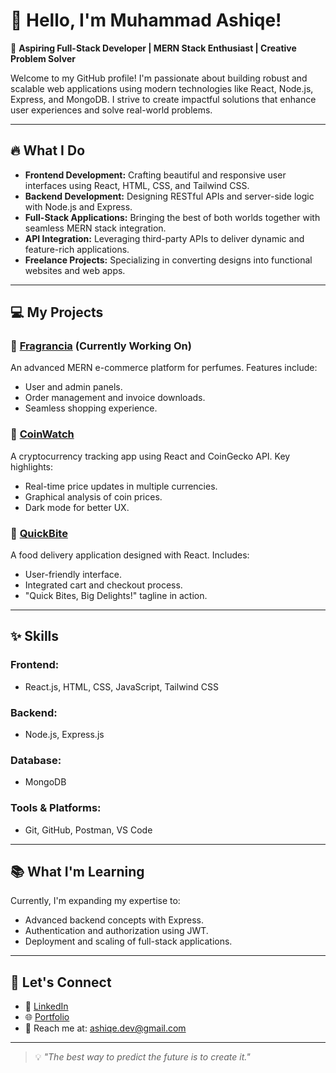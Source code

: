 # 👋 Hello, I'm Muhammad Ashiqe! 

🚀 **Aspiring Full-Stack Developer | MERN Stack Enthusiast | Creative Problem Solver**

Welcome to my GitHub profile! I'm passionate about building robust and scalable web applications using modern technologies like React, Node.js, Express, and MongoDB. I strive to create impactful solutions that enhance user experiences and solve real-world problems.

---

## 🔥 **What I Do**

- **Frontend Development:** Crafting beautiful and responsive user interfaces using React, HTML, CSS, and Tailwind CSS.
- **Backend Development:** Designing RESTful APIs and server-side logic with Node.js and Express.
- **Full-Stack Applications:** Bringing the best of both worlds together with seamless MERN stack integration.
- **API Integration:** Leveraging third-party APIs to deliver dynamic and feature-rich applications.
- **Freelance Projects:** Specializing in converting designs into functional websites and web apps.

---

## 💻 **My Projects**

### 🌟 [Fragrancia](#) (Currently Working On)
An advanced MERN e-commerce platform for perfumes. Features include:
- User and admin panels.
- Order management and invoice downloads.
- Seamless shopping experience.

### 🌟 [CoinWatch](#)
A cryptocurrency tracking app using React and CoinGecko API. Key highlights:
- Real-time price updates in multiple currencies.
- Graphical analysis of coin prices.
- Dark mode for better UX.

### 🌟 [QuickBite](#)
A food delivery application designed with React. Includes:
- User-friendly interface.
- Integrated cart and checkout process.
- "Quick Bites, Big Delights!" tagline in action.

---

## ✨ **Skills**

### **Frontend:**
- React.js, HTML, CSS, JavaScript, Tailwind CSS

### **Backend:**
- Node.js, Express.js

### **Database:**
- MongoDB

### **Tools & Platforms:**
- Git, GitHub, Postman, VS Code

---

## 📚 **What I'm Learning**

Currently, I'm expanding my expertise to:
- Advanced backend concepts with Express.
- Authentication and authorization using JWT.
- Deployment and scaling of full-stack applications.

---

## 🌟 **Let's Connect**

- 💼 [LinkedIn](https://www.linkedin.com/in/muhammad-ashiqe)
- 🌐 [Portfolio](#)
- 📧 Reach me at: ashiqe.dev@gmail.com

---

> 💡 _"The best way to predict the future is to create it."_
